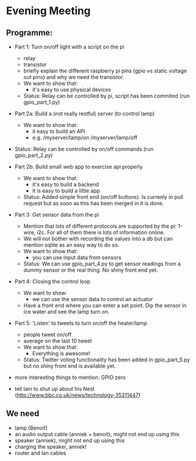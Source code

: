 # Evening Meeting

## Programme:

- Part 1: Turn on/off light with a script on the pi
  - relay
  - transistor
  - briefly explain the different raspberry pi pins (gpio vs static voltage out pins) and why we need the transistor.
  - We want to show that:
    - it's easy to use physical devices
  - Status: Relay can be controlled by pi, script has been commited (run gpio_part_1.py)
    
- Part 2a: Build a (not really restful) server (to control lamp)
  - We want to show that:
    - it easy to build an API
    - e.g. /myserver/lamp/on
           /myserver/lamp/off
 - Status: Relay can be controlled by on/off commands (run gpio_part_2.py)
  
- Part 2b: Build small web app to exercise api properly
  - We want to show that:
    - it's easy to build a backend
    - it is easy to build a little app
  - Status: Added simple front end (on/off buttons). Is currenly in pull request but as soon as this has been merged in it is done.
   
- Part 3: Get sensor data from the pi
    - Mention that lots of different protocols are supported by the pi: 1-wire, i2c. For all of them there is lots of information online.
    - We will not bother with recording the values into a db but can mention sqlite as an easy way to do so.
    - We want to show that:
       - you can use input data from sensors
    - Status: We can use gpio_part_4.py to get sensor readings from a dummy sensor or the real thing. No shiny front end yet.
- Part 4: Closing the control loop
  - We want to show: 
      - we can use the sensor data to control an actuator
  - Have a front end where you can enter a set point. Dip the sensor in ice water and see the lamp turn on.
- Part 5: 'Listen' to tweets to turn on/off the heater/lamp
  - people tweet on/off
  - average on the last 10 tweet
  - We want to show that:
    - Everything is awesome!
  - Status: Twitter voting functionality has been added in gpio_part_5.py but no shiny front end is available yet.



- more interesting things to mention:
GPIO zero


- tell Iain to shut up about his Nest (http://www.bbc.co.uk/news/technology-35311447)


## We need
- lamp (Benoit)
- an audio output cable (anniek + benoit), might not end up using this
- speaker (anniek), might not end up using this
- charging the speaker, anniek!
- router and lan cables

